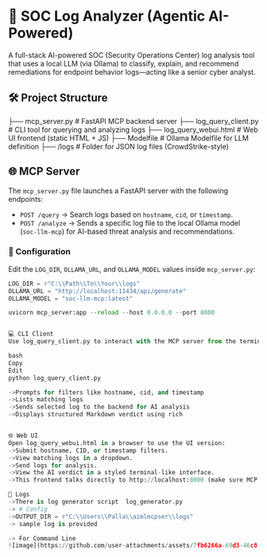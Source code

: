 # 🧠 SOC Log Analyzer (Agentic AI-Powered)

A full-stack AI-powered SOC (Security Operations Center) log analysis tool that uses a local LLM (via Ollama) to classify, explain, and recommend remediations for endpoint behavior logs—acting like a senior cyber analyst.

## 🛠️ Project Structure

├── mcp_server.py # FastAPI MCP backend server
├── log_query_client.py # CLI tool for querying and analyzing logs
├── log_query_webui.html # Web UI frontend (static HTML + JS)
├── Modelfile # Ollama Modelfile for LLM definition
├── /logs # Folder for JSON log files (CrowdStrike-style)

## 🌐 MCP Server

The `mcp_server.py` file launches a FastAPI server with the following endpoints:

- `POST /query` → Search logs based on `hostname`, `cid`, or `timestamp`.
- `POST /analyze` → Sends a specific log file to the local Ollama model (`soc-llm-mcp`) for AI-based threat analysis and recommendations.

### 🔧 Configuration

Edit the `LOG_DIR`, `OLLAMA_URL`, and `OLLAMA_MODEL` values inside `mcp_server.py`:

```python
LOG_DIR = r"C:\\Path\\To\\Your\\logs"
OLLAMA_URL = "http://localhost:11434/api/generate"
OLLAMA_MODEL = "soc-llm-mcp:latest"

uvicorn mcp_server:app --reload --host 0.0.0.0 --port 8000


💻 CLI Client
Use log_query_client.py to interact with the MCP server from the terminal.

bash
Copy
Edit
python log_query_client.py

->Prompts for filters like hostname, cid, and timestamp
->Lists matching logs
->Sends selected log to the backend for AI analysis
->Displays structured Markdown verdict using rich


🌐 Web UI
Open log_query_webui.html in a browser to use the UI version:
->Submit hostname, CID, or timestamp filters.
->View matching logs in a dropdown.
->Send logs for analysis.
->View the AI verdict in a styled terminal-like interface.
->This frontend talks directly to http://localhost:8000 (make sure MCP is running).

📁 Logs
->There is log generator script  log_generator.py
-> # Config 
->OUTPUT_DIR = r"C:\\Users\\Palla\\aimlmcpser\\logs"
-> sample log is provided

-> For Command Line
![image](https://github.com/user-attachments/assets/7fb6266a-69d3-46c8-8c84-a372a15ab7fe)
